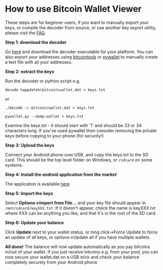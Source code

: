 # How to use Bitcoin Wallet Viewer #

These steps are for beginner users, if you want to manually export your keys, or compile the decoder from source, or use another key export utility, please visit the <a href='http://code.google.com/p/bitcoinwallet/wiki/FAQ'>FAQ</a>.

**Step 1: download the decoder**

Go <a href='http://code.google.com/p/bitcoinwallet/downloads/list'>here</a> and download the decoder executable for your platform.  You can also export your addresses using <a href='https://github.com/gavinandresen/bitcointools'>bitcointools</a> or <a href='https://github.com/joric/pywallet'>pywallet</a> to manually create a text file with all your addresses.

**Step 2: extract the keys**

Run the decoder or python script e.g.
```
decode %appdata%\bitcoin\wallet.dat > keys.txt
```
or

```
./decode ~/.bitcoin/wallet.dat > keys.txt
```

```
pywallet.py --dump-wallet > keys.txt
```

Examine the keys.txt - it should start with '1' and should be 33 or 34 characters long.   If you've used pywallet then consider removing the private keys before copying to your phone (for security!)

**Step 3: Upload the keys**

Connect your Android phone over USB, and copy the keys.txt to the SD card.  This should be the top level folder on Windows, or `/sdcard` on some systems.

**Step 4: Install the android application from the market**

The application is available <a href='https://market.android.com/details?id=net.phase.wallet'>here</a>

**Step 5: Import the keys**

Select **Options->Import from File...** and your key file should appear in `/mnt/sdcard/keyXXX.txt`.  If it doesn't appear, check the name is keyXXX.txt where XXX can be anything you like, and that it's in the root of the SD card.

**Step 6: Update your balance**

Click **Update** next to your wallet status, or long click->Force Update to force an update of all keys, or options->Update all if you have multiple wallets.

**All done!**  The balance will now update automatically as you pay bitcoins in/out of your wallet.  If you just receive bitcoins e.g. from your pool, you can now secure your wallet.dat on a USB stick and check your balance completely securely from your Android phone